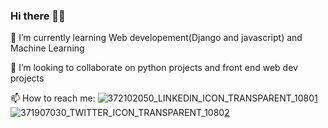 ### Hi there 🙂👋

<!--
**ashutoshgupta1/ashutoshgupta1** is a ✨ _special_ ✨ repository because its `README.md` (this file) appears on your GitHub profile.

Here are some ideas to get you started:

- 🔭 I’m currently working on ...

- 🤔 I’m looking for help with ...
- 💬 Ask me about ...
- 
- 😄 Pronouns: ...
- ⚡ Fun fact: ...
-->

🌱 I’m currently learning Web developement(Django and javascript) and Machine Learning

👯 I’m looking to collaborate on python projects and front end web dev projects

📫 How to reach me: ![372102050_LINKEDIN_ICON_TRANSPARENT_1080](https://user-images.githubusercontent.com/42073371/127690219-29656952-4113-4322-9d47-9648638a3d59.gif)[1]
![371907030_TWITTER_ICON_TRANSPARENT_1080](https://user-images.githubusercontent.com/42073371/127690191-98b9c8d1-54f9-427f-b756-832780826bc7.gif)[2]

[1]: https://www.linkedin.com/in/ashutosh-gupta-6a1ba0197
[2]: https://twitter.com/Ashutosh_12_
